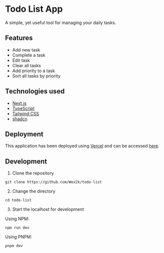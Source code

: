 # Todo List App

A simple, yet useful tool for managing your daily tasks.

## Features

- Add new task
- Complete a task
- Edit task
- Clear all tasks
- Add priority to a task
- Sort all tasks by priority

## Technologies used

- [Next.js](https://nextjs.org)
- [TypeScript](https://www.typescriptlang.org)
- [Tailwind CSS](https://tailwindcss.com)
- [shadcn](https://ui.shadcn.com)

## Deployment

This application has been deployed using [Vercel](https://vercel.com) and can be accessed [here](https://todo-list-wex2k.vercel.app/).

## Development

1. Clone the repository

```
git clone https://github.com/Wex2k/todo-list
```

2. Change the directory

```
cd todo-list
```

3. Start the localhost for development

Using NPM:

```
npm run dev
```

Using PNPM:

```
pnpm dev
```
